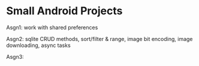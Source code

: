 # Small Android Projects

Asgn1: work with shared preferences

Asgn2: sqlite CRUD methods, sort/filter & range, image bit encoding, image downloading, async tasks

Asgn3: 

